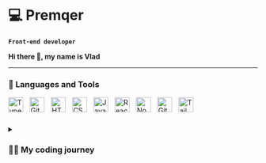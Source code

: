 # 💻 Premqer

**`Front-end developer`**

__Hi there 👋, my name is Vlad__

---

### 💼 Languages and Tools

<img align="left" alt="TypeScript" width="30px" style="padding-right:10px;" src="https://cdn.jsdelivr.net/gh/devicons/devicon/icons/typescript/typescript-plain.svg" />
<img align="left" alt="Git" width="30px" style="padding-right:10px;" src="https://cdn.jsdelivr.net/gh/devicons/devicon/icons/git/git-original.svg" />
<img align="left" alt="HTML" width="30px" style="padding-right:10px;" src="https://cdn.jsdelivr.net/gh/devicons/devicon/icons/html5/html5-plain.svg" />
<img align="left" alt="CSS" width="30px" style="padding-right:10px;" src="https://cdn.jsdelivr.net/gh/devicons/devicon/icons/css3/css3-plain.svg" />
<img align="left" alt="JavaScript" width="30px" style="padding-right:10px;" src="https://cdn.jsdelivr.net/gh/devicons/devicon/icons/javascript/javascript-plain.svg" />
<img align="left" alt="React" width="30px" style="padding-right:10px;" src="https://cdn.jsdelivr.net/gh/devicons/devicon/icons/react/react-original.svg" />
<img align="left" alt="NodeJS" width="30px" style="padding-right:10px;" src="https://cdn.jsdelivr.net/gh/devicons/devicon/icons/nodejs/nodejs-original.svg" />
<img align="left" alt="GitHub" width="30px" style="padding-right:10px;" src="https://cdn.jsdelivr.net/gh/devicons/devicon/icons/github/github-original.svg" />
<img align="left" alt="Tailwind" width="30px" style="padding-right:10px;" src="https://cdn.jsdelivr.net/gh/devicons/devicon@latest/icons/tailwindcss/tailwindcss-original.svg" />
<br />

#

<details>
    <summary><h3>👨‍💻 My coding journey</h3></summary>
        I started my programming journey back in 2022, teaching myself web development in college. My journey began with JavaScript, HTML, and CSS, and since then, I’ve grown to develop full-fledged web apps and websites. From the beginning, I was drawn to the tech industry and knew I wanted to work in this space. Alongside coding, I’ve always been fascinated by 
        hardware and tech gadgets, which further fueled my interest in technology.
        Looking back, I’m proud of how far I’ve come with my web development skills. Lately, I’ve been reflecting on how much I’ve learned and accomplished, but there’s this feeling that I’ve been playing it too safe. I’ve focused so much on the routine and what’s familiar that I’ve put aside the ideas and projects that truly excite me. It’s easy to stay in that              comfort zone, but now I’m ready to take a risk and chase after what I’m really passionate about.
        I’ve realized that if I really want to see my ideas come to life, I can’t keep waiting for the “perfect” time or the ideal circumstances. It’s time to stop playing it safe and take that leap. So, I’m making some changes to free up more time and focus on building something that’s truly mine. The next chapter of my journey starts now, and I’m ready to face 
        whatever comes my way. I’m not waiting anymore—I’m coming.
